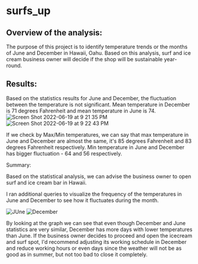 # surfs_up
## Overview of the analysis:
The purpose of this project is to identify temperature trends or the months of June and December in Hawaii, Oahu. Based on this analysis, surf and ice cream business owner will decide  if the shop will be  sustainable year-round.

## Results:
Based on the statistics results for June and December, the fluctuation between the temperature is not significant. Mean temperature in December is 71 degrees Fahrenheit and mean temperature in June is 74. 
![Screen Shot 2022-06-19 at 9 21 35 PM](https://user-images.githubusercontent.com/103322251/174509334-6291d351-bf1b-4527-955c-aae3d0b6d7b3.png)
![Screen Shot 2022-06-19 at 9 22 43 PM](https://user-images.githubusercontent.com/103322251/174509400-59e71e98-085c-4596-8c66-9a15a2660a31.png)

If we check by Max/Min temperatures, we can say that max temperature in June and December are almost the same, it's 85 degrees Fahrenheit and  83 degrees Fahrenheit respectively. Min temperature in June and December has bigger fluctuation - 64 and 56 respectively. 

Summary: 

Based on the statistical analysis,  we can advise the business owner to  open surf and ice cream bar  in Hawaii. 

I ran additional queries to visualize the frequency of the temperatures in June and December to see how it fluctuates during the month. 

![JUne ](https://user-images.githubusercontent.com/103322251/174510137-a9d6372d-839d-4478-874d-b1c6e4b6dc05.png)
![December](https://user-images.githubusercontent.com/103322251/174510159-05a90c9f-1b63-4e3b-83cf-0fdff47aa44a.png)

By looking at the graph we can see that even though December and June  statistics are  very similar, December  has more days with lower temperatures than June. If the business owner decides to proceed and open the icecream and  surf spot, I'd recommend adjusting its working schedule in December and reduce working hours or even days since the weather will not be as good as in summer,  but not too bad to close it completely.






